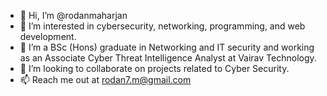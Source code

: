 - 👋 Hi, I’m @rodanmaharjan
- 👀 I’m interested in cybersecurity, networking, programming, and web development. 
- 🌱 I’m a BSc (Hons) graduate in Networking and IT security  and working as an Associate Cyber Threat Intelligence Analyst at Vairav Technology.
- 💞️ I’m looking to collaborate on projects related to Cyber Security.
- 📫 Reach me out at rodan7.m@gmail.com

<!---
rodanmaharjan/rodanmaharjan is a ✨ special ✨ repository because its `README.md` (this file) appears on your GitHub profile.
You can click the Preview link to take a look at your changes.
--->
